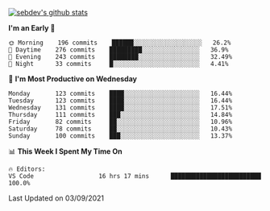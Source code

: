 [![sebdev's github stats](https://github-readme-stats.vercel.app/api?username=sebdeveloper6952&theme=vue-dark)](https://github.com/anuraghazra/github-readme-stats)
<!--START_SECTION:waka-->
**I'm an Early 🐤** 

```text
🌞 Morning    196 commits    ██████░░░░░░░░░░░░░░░░░░░   26.2% 
🌆 Daytime    276 commits    █████████░░░░░░░░░░░░░░░░   36.9% 
🌃 Evening    243 commits    ████████░░░░░░░░░░░░░░░░░   32.49% 
🌙 Night      33 commits     █░░░░░░░░░░░░░░░░░░░░░░░░   4.41%

```
📅 **I'm Most Productive on Wednesday** 

```text
Monday       123 commits    ████░░░░░░░░░░░░░░░░░░░░░   16.44% 
Tuesday      123 commits    ████░░░░░░░░░░░░░░░░░░░░░   16.44% 
Wednesday    131 commits    ████░░░░░░░░░░░░░░░░░░░░░   17.51% 
Thursday     111 commits    ███░░░░░░░░░░░░░░░░░░░░░░   14.84% 
Friday       82 commits     ██░░░░░░░░░░░░░░░░░░░░░░░   10.96% 
Saturday     78 commits     ██░░░░░░░░░░░░░░░░░░░░░░░   10.43% 
Sunday       100 commits    ███░░░░░░░░░░░░░░░░░░░░░░   13.37%

```


📊 **This Week I Spent My Time On** 

```text
🔥 Editors: 
VS Code                  16 hrs 17 mins      █████████████████████████   100.0%

```


 Last Updated on 03/09/2021
<!--END_SECTION:waka-->
